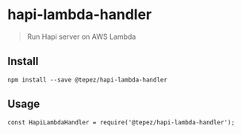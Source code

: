 # hapi-lambda-handler
> Run Hapi server on AWS Lambda

## Install

```
npm install --save @tepez/hapi-lambda-handler
```

## Usage

```
const HapiLambdaHandler = require('@tepez/hapi-lambda-handler');



```
